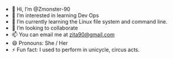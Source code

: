 - 👋 Hi, I’m @Zmonster-90
- 👀 I’m interested in learning Dev Ops
- 🌱 I’m currently learning the Linux file system and command line. 
- 💞️ I’m looking to collaborate 
- 📫 You can email me at zita90@gmail.com
- 😄 Pronouns: She / Her
- ⚡ Fun fact: I used to perform in unicycle, circus acts. 

<!---
Zmonster-90/Zmonster-90 is a ✨ special ✨ repository because its `README.md` (this file) appears on your GitHub profile.
You can click the Preview link to take a look at your changes.
--->
